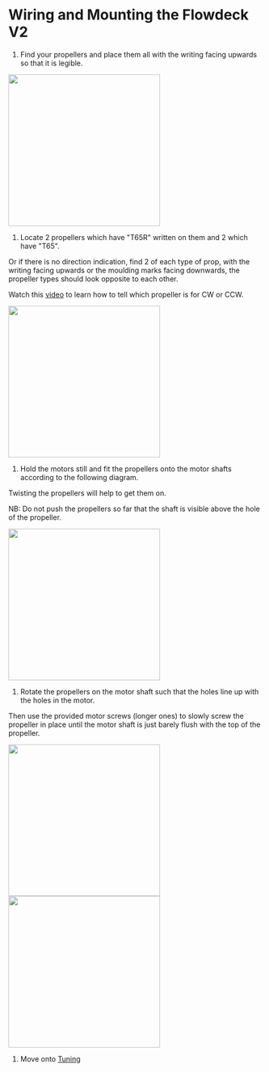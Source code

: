 # Wiring and Mounting the Flowdeck V2

1. Find your propellers and place them all with the writing facing upwards so that it is legible.

<img src="/./Images/Instructions/frame2pieces.png" height="300">

1. Locate 2 propellers which have "T65R" written on them and 2 which have "T65". 

Or if there is no direction indication, find 2 of each type of prop, with the writing facing upwards or the moulding marks facing downwards, the propeller types should look opposite to each other.

Watch this [video](https://www.youtube.com/watch?v=nc1QG_Njo7Y&t=238s&ab_channel=JoshuaBardwell) to learn how to tell which propeller is for CW or CCW.

<img src="/./Images/Instructions/f41.png" height="300">

1. Hold the motors still and fit the propellers onto the motor shafts according to the following diagram.

Twisting the propellers will help to get them on. 

NB: Do not push the propellers so far that the shaft is visible above the hole of the propeller.

<img src="/./Images/Instructions/f41.png" height="300">

1. Rotate the propellers on the motor shaft such that the holes line up with the holes in the motor.

Then use the provided motor screws (longer ones) to slowly screw the propeller in place until the motor shaft is just barely flush with the top of the propeller.

<img src="/./Images/Instructions/flow.png" height="300"> <img src="/./Images/Instructions/I2C.png" height="300">

1. Move onto [Tuning](./tune.md)
